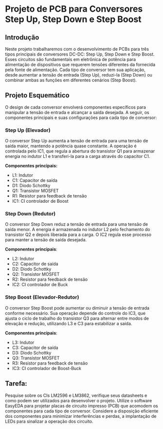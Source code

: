 # Projeto de PCB para Conversores Step Up, Step Down e Step Boost

## Introdução

Neste projeto trabalharemos com o desenvolvimento de PCBs para três tipos principais de conversores DC-DC: Step Up, Step Down e Step Boost. Esses circuitos são fundamentais em eletrônica de potência para alimentação de dispositivos que requerem tensões diferentes da fornecida pela fonte de alimentação. Cada tipo de conversor tem sua aplicação, desde aumentar a tensão de entrada (Step Up), reduzi-la (Step Down) ou combinar ambas as funções em diferentes cenários (Step Boost). 

## Projeto Esquemático

O design de cada conversor envolverá componentes específicos para manipular a tensão de entrada e alcançar a saída desejada. A seguir, os componentes principais e suas configurações para cada tipo de conversor:

### Step Up (Elevador)

O conversor Step Up aumenta a tensão de entrada para uma tensão de saída maior, mantendo a potência quase constante. A operação é controlada pelo IC1, que regula a abertura do transistor Q1 para armazenar energia no indutor L1 e transferi-la para a carga através do capacitor C1.

**Componentes principais:**

- L1: Indutor
- C1: Capacitor de saída
- D1: Diodo Schottky
- Q1: Transistor MOSFET
- R1: Resistor para feedback de tensão
- IC1: CI controlador de Boost

### Step Down (Redutor)

O conversor Step Down reduz a tensão de entrada para uma tensão de saída menor. A energia é armazenada no indutor L2 pelo fechamento do transistor Q2 e depois liberada para a carga. O IC2 regula esse processo para manter a tensão de saída desejada.

**Componentes principais**:

- L2: Indutor
- C2: Capacitor de saída
- D2: Diodo Schottky
- Q2: Transistor MOSFET
- R2: Resistor para feedback de tensão
- IC2: CI controlador de Buck

### Step Boost (Elevador-Redutor)

O conversor Step Boost pode aumentar ou diminuir a tensão de entrada conforme necessário. Sua operação depende do controle do IC3, que ajusta o ciclo de trabalho do transistor Q3 para alternar entre modos de elevação e redução, utilizando L3 e C3 para estabilizar a saída.

**Componentes principais**:

- L3: Indutor
- C3: Capacitor de saída
- D3: Diodo Schottky
- Q3: Transistor MOSFET
- R3: Resistor para feedback de tensão
- IC3: CI controlador de Boost-Buck

## Tarefa:

Pesquise sobre os CIs LM2596 e LM3862, verifique seus datasheets e como podem ser utilizados para desenvolver o projeto. Utilize o software EasyEDA para projetar placas de circuito impresso (PCB) que acomodem os componentes para cada tipo de conversor. Considere a disposição eficiente dos componentes para minimizar interferências e perdas, a implantação de LEDs para sinalizar a operação dos circuito.  